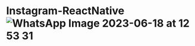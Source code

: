 # Instagram-ReactNative![WhatsApp Image 2023-06-18 at 12 53 31](https://github.com/Castellan-Lucas/Instagram-ReactNative/assets/99925828/3b322a92-f15e-4029-a99d-f0a7780a18b6)
